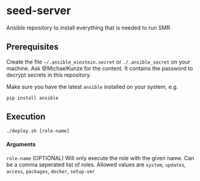 # seed-server

Ansible repository to install everything that is needed to run SMR

## Prerequisites

Create the file `~/.ansible_einstein.secret` or `./.ansible_secret` on your
machine. Ask @MichaelKunze for the content.
It contains the password to decrypt secrets in this repository.

Make sure you have the latest `ansible` installed on your system, e.g.
```
pip install ansible
```

## Execution

```
./deploy.sh [role-name]
```

#### Arguments

`role-name` (OPTIONAL) Will only execute the role with the given name. Can be a comma seperated list of roles. 
                       Allowed values are `system`, `updates`, `access`, `packages`, `docker`, `setup-smr`
